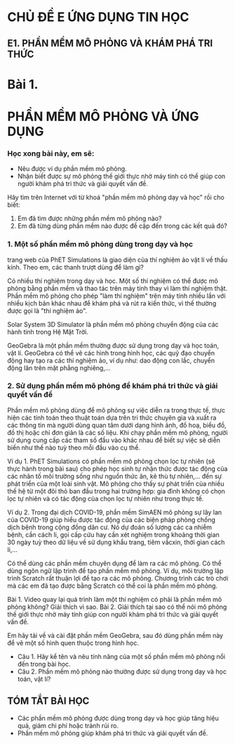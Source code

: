 # CHỦ ĐỀ E ỨNG DỤNG TIN HỌC

## E1. PHẦN MỀM MÔ PHỎNG VÀ KHÁM PHÁ TRI THỨC

# Bài 1.
# PHẦN MỀM MÔ PHỎNG VÀ ỨNG DỤNG

### Học xong bài này, em sẽ:

- Nêu được ví dụ phần mềm mô phỏng.
- Nhận biết được sự mô phỏng thế giới thực nhờ máy tính có thể giúp con người khám phá tri thức và giải quyết vấn đề.

Hãy tìm trên Internet với từ khoá "phần mềm mô phỏng dạy và học" rồi cho biết:
1) Em đã tìm được những phần mềm mô phỏng nào?
2) Em đã từng dùng phần mềm nào được đề cập đến trong các kết quả đó?

### 1. Một số phần mềm mô phỏng dùng trong dạy và học

trang web của PhET Simulations là giao diện của thí nghiệm ảo vật lí về thấu kính. Theo em, các thanh trượt dùng để làm gì?

Có nhiều thí nghiệm trong dạy và học. Một số thí nghiệm có thể được mô phỏng bằng phần mềm và thao tác trên máy tính thay vì làm thí nghiệm thật. Phần mềm mô phỏng cho phép "làm thí nghiệm" trên máy tính nhiều lần với nhiều kịch bản khác nhau để khám phá và rút ra kiến thức, vì thế thường được gọi là "thí nghiệm ảo".

Solar System 3D Simulator là phần mềm mô phỏng chuyển động của các hành tinh trong Hệ Mặt Trời.

GeoGebra là một phần mềm thường được sử dụng trong dạy và học toán, vật lí. GeoGebra có thể vẽ các hình trong hình học, các quỹ đạo chuyển động hay tạo ra các thí nghiệm ảo, ví dụ như: dao động con lắc, chuyển động lăn trên mặt phẳng nghiêng,...

### 2. Sử dụng phần mềm mô phỏng để khám phá tri thức và giải quyết vấn đề

Phần mềm mô phỏng dùng để mô phỏng sự việc diễn ra trong thực tế, thực hiện các tính toán theo thuật toán dựa trên tri thức chuyên gia và xuất ra các thông tin mà người dùng quan tâm dưới dạng hình ảnh, đồ hoạ, biểu đồ, đồ thị hoặc chỉ đơn giản là các số liệu. Khi chạy phần mềm mô phỏng, người sử dụng cung cấp các tham số đầu vào khác nhau để biết sự việc sẽ diễn biến như thế nào tuỳ theo mỗi đầu vào cụ thể.

Ví dụ 1. PhET Simulations có phần mềm mô phỏng chọn lọc tự nhiên (sẽ thực hành trong bài sau) cho phép học sinh tự nhận thức được tác động của các nhân tố môi trường sống như nguồn thức ăn, kẻ thù tự nhiên,... đến sự phát triển của một loài sinh vật. Mô phỏng cho thấy sự phát triển của nhiều thế hệ từ một đôi thỏ ban đầu trong hai trường hợp: gia đình không có chọn lọc tự nhiên và có tác động của chọn lọc tự nhiên như trong thực tế.

Ví dụ 2. Trong đại dịch COVID-19, phần mềm SimAEN mô phỏng sự lây lan của COVID-19 giúp hiểu được tác động của các biện pháp phòng chống dịch bệnh trong cộng đồng dân cư. Nó dự đoán số lượng các ca nhiễm bệnh, cần cách li, gọi cấp cứu hay cần xét nghiệm trong khoảng thời gian 30 ngày tuỳ theo dữ liệu về sử dụng khẩu trang, tiêm vắcxin, thời gian cách li,...

Có thể dùng các phần mềm chuyên dụng để làm ra các mô phỏng. Có thể dùng ngôn ngữ lập trình để tạo phần mềm mô phỏng. Ví dụ, môi trường lập trình Scratch rất thuận lợi để tạo ra các mô phỏng. Chương trình các trò chơi mà các em đã tạo được bằng Scratch có thể coi là phần mềm mô phỏng.

Bài 1. Video quay lại quá trình làm một thí nghiệm có phải là phần mềm mô phỏng không? Giải thích vì sao.
Bài 2. Giải thích tại sao có thể nói mô phỏng thế giới thực nhờ máy tính giúp con người khám phá tri thức và giải quyết vấn đề.

Em hãy tải về và cài đặt phần mềm GeoGebra, sau đó dùng phần mềm này để vẽ một số hình quen thuộc trong hình học.

- Câu 1. Hãy kể tên và nêu tính năng của một số phần mềm mô phỏng nổi đến trong bài học.
- Câu 2. Phần mềm mô phỏng nào thường được sử dụng trong dạy và học toán, vật lí?

## TÓM TẮT BÀI HỌC

- Các phần mềm mô phỏng được dùng trong dạy và học giúp tăng hiệu quả, giảm chi phí hoặc tránh rủi ro.
- Phần mềm mô phỏng giúp khám phá tri thức và giải quyết vấn đề.
